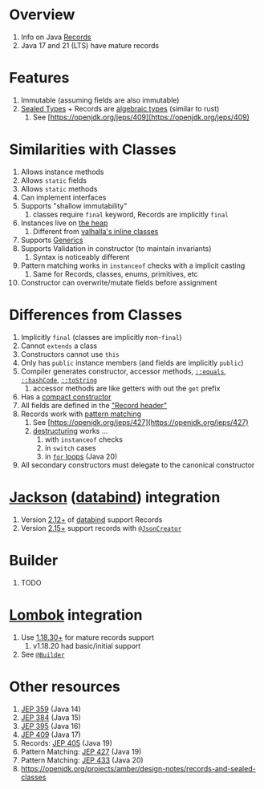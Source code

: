 # Overview
1. Info on Java [Records](https://docs.oracle.com/en/java/javase/14/language/records.html)
1. Java 17 and 21 (LTS) have mature records


# Features
1. Immutable (assuming fields are also immutable)
1. [Sealed Types](https://docs.oracle.com/en/java/javase/17/language/sealed-classes-and-interfaces.html) + Records are [algebraic types](https://en.wikipedia.org/wiki/Algebraic_data_type) (similar to rust)
    1. See [https://openjdk.org/jeps/409](https://openjdk.org/jeps/409)


# Similarities with Classes
1. Allows instance methods
1. Allows `static` fields
1. Allows `static` methods
1. Can implement interfaces
1. Supports "shallow immutability"
    1. classes require `final` keyword, Records are implicitly `final`
1. Instances live on [the heap](https://docs.oracle.com/cd/E13150_01/jrockit_jvm/jrockit/geninfo/diagnos/garbage_collect.html)
    1. Different from [valhalla's inline classes](https://cr.openjdk.org/~briangoetz/valhalla/sov/02-object-model.html)
1. Supports [Generics](https://docs.oracle.com/javase/tutorial/java/generics/index.html)
1. Supports Validation in constructor (to maintain invariants)
    1. Syntax is noticeably different
1. Pattern matching works in `instanceof` checks with a implicit casting
    1. Same for Records, classes, enums, primitives, etc
1. Constructor can overwrite/mutate fields before assignment


# Differences from Classes
1. Implicitly `final` (classes are implicitly non-`final`)
1. Cannot `extends` a class
1. Constructors cannot use `this`
1. Only has `public` instance members (and fields are implicitly `public`)
1. Compiler generates constructor, accessor methods, [`::equals`](https://docs.oracle.com/en/java/javase/21/docs/api/java.base/java/lang/Object.html#equals(java.lang.Object)), [`::hashCode`](https://docs.oracle.com/en/java/javase/21/docs/api/java.base/java/lang/Object.html#hashCode()), [`::toString`](https://docs.oracle.com/en/java/javase/21/docs/api/java.base/java/lang/Object.html#toString())
    1. accessor methods are like getters with out the `get` prefix
1. Has a [compact constructor](https://blogs.oracle.com/javamagazine/post/java-record-canonical-constructor)
1. All fields are defined in the ["Record header"](https://docs.oracle.com/en/java/javase/17/language/records.html#GUID-6699E26F-4A9B-4393-A08B-1E47D4B2D263)
1. Records work with [pattern matching](https://docs.oracle.com/en/java/javase/20/language/record-patterns.html#GUID-7623D3AD-4141-4914-A384-60C65BD0C010)
    1. See [https://openjdk.org/jeps/427](https://openjdk.org/jeps/427)
    1. [destructuring](https://basarat.gitbook.io/typescript/future-javascript/destructuring) works ...
        1. with `instanceof` checks
        1. in `switch` cases
        1. in [`for` loops](https://openjdk.org/jeps/432) (Java 20)
1. All secondary constructors must delegate to the canonical constructor


# [Jackson](https://github.com/FasterXML/jackson) ([databind](https://github.com/FasterXML/jackson-databind)) integration
1. Version [2.12+](https://github.com/FasterXML/jackson/wiki/Jackson-Release-2.12#databind) of [databind](https://github.com/FasterXML/jackson-databind) support Records
1. Version [2.15+](https://github.com/FasterXML/jackson/wiki/Jackson-Release-2.15#changes-core) support records with [`@JsonCreator`](https://javadoc.io/doc/com.fasterxml.jackson.core/jackson-annotations/2.15.3/com/fasterxml/jackson/annotation/JsonCreator.html)


# Builder
1. TODO


# [Lombok](https://projectlombok.org/) integration
1. Use [1.18.30+](https://projectlombok.org/changelog) for mature records support
    1. v1.18.20 had basic/initial support
1. See [`@Builder`](https://projectlombok.org/features/Builder)


# Other resources
1. [JEP 359](https://openjdk.org/jeps/359) (Java 14)
1. [JEP 384](https://openjdk.org/jeps/384) (Java 15)
1. [JEP 395](https://openjdk.org/jeps/395) (Java 16)
1. [JEP 409](https://openjdk.org/jeps/409) (Java 17)
1. Records: [JEP 405](https://openjdk.org/jeps/405) (Java 19)
1. Pattern Matching: [JEP 427](https://openjdk.org/jeps/427) (Java 19)
1. Pattern Matching: [JEP 433](https://openjdk.org/jeps/433) (Java 20)
1. https://openjdk.org/projects/amber/design-notes/records-and-sealed-classes
